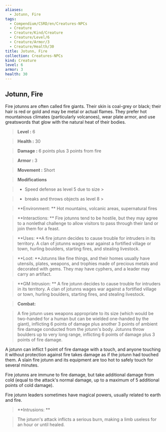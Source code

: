 ```yaml
---
aliases:
  - Jotunn, Fire
tags:
  - Compendium/CSRD/en/Creatures-NPCs
  - Creature
  - Creature/Kind/Creature
  - Creature/Level/6
  - Creature/Armor/3
  - Creature/Health/30
title: Jotunn, Fire
collection: Creatures-NPCs
kind: Creature
level: 6
armor: 3
health: 30
---
```

## Jotunn, Fire    
Fire jotunns are often called fire giants. Their skin is coal-grey or black; their hair is red or gold and may be metal or actual flames. They prefer hot mountainous climates (particularly volcanoes), wear plate armor, and use greatswords that glow with the natural heat of their bodies.    
  
    
> **Level :** 6    
> **Health :** 30    
> **Damage :** 6 points plus 3 points from fire    
> **Armor :** 3    
> **Movement :** Short    
> **Modifications**    
>- Speed defense as level 5 due to size >  
>    
>- breaks and throws objects as level 8 >  
>    
> **Environment: ** Hot mountains, volcanic areas, supernatural fires    
> **Interactions: ** Fire jotunns tend to be hostile, but they may agree to a nonlethal challenge to allow visitors to pass through their land or join them for a feast.    
> **Uses: **A fire jotunn decides to cause trouble for intruders in its territory. A clan of jotunns wages war against a fortified village or town, hurling boulders, starting fires, and stealing livestock.    
> **Loot: **Jotunns like fine things, and their homes usually have utensils, plates, weapons, and trophies made of precious metals and decorated with gems. They may have cyphers, and a leader may carry an artifact.    
> **GM Intrusion: ** A fire jotunn decides to cause trouble for intruders in its territory. A clan of jotunns wages war against a fortified village or town, hurling boulders, starting fires, and stealing livestock.    
  
> **Combat:**   
> A fire jotunn uses weapons appropriate to its size (which would be two-handed for a human but can be wielded one-handed by the giant), inflicting 6 points of damage plus another 3 points of ambient fire damage conducted from the jotunn's body. Jotunns throw boulders up to very long range, inflicting 6 points of damage plus 3 points of fire damage.   
A jotunn can inflict 1 point of fire damage with a touch, and anyone touching it without protection against fire takes damage as if the jotunn had touched them. A slain fire jotunn and its equipment are too hot to safely touch for several minutes.   
Fire jotunns are immune to fire damage, but take additional damage from cold (equal to the attack's normal damage, up to a maximum of 5 additional points of cold damage).   
Fire jotunn leaders sometimes have magical powers, usually related to earth and fire.    
    
  
> **Intrusions: **   
> The jotunn's attack inflicts a serious burn, making a limb useless for an hour or until healed.    
